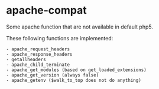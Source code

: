# apache-compat
Some apache function that are not available in default php5.

These following functions are implemented:

    - apache_request_headers
    - apache_response_headers
    - getallheaders
    - apache_child_terminate
    - apache_get_modules (based on get_loaded_extensions)
    - apache_get_version (always false)
    - apache_getenv ($walk_to_top does not do anything)
